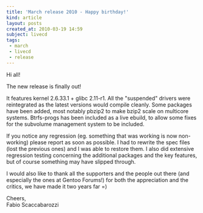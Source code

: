 ```yaml
---
title: 'March release 2010 - Happy birthday!'
kind: article
layout: posts
created_at: 2010-03-19 14:59
subject: livecd
tags:
 - march
 - livecd
 - release
---
```

Hi all!

The new release is finally out!

It features kernel 2.6.33.1 + glibc 2.11-r1. All the "suspended" drivers were reintegrated as the latest versions would compile cleanly. Some packages have been added, most notably pbzip2 to make bzip2 scale on multicore systems. Btrfs-progs has been included as a live ebuild, to allow some fixes for the subvolume management system to be included.

<!--MORE-->

If you notice any regression (eg. something that was working is now non-working) please report as soon as possible. I had to rewrite the spec files (lost the previous ones) and I was able to restore them. I also did extensive regression testing concerning the additional packages and the key features, but of course something may have slipped through.

I would also like to thank all the supporters and the people out there (and especially the ones at Gentoo Forums!) for both the appreciation and the critics, we have made it two years far =)

Cheers,  
Fabio Scaccabarozzi
